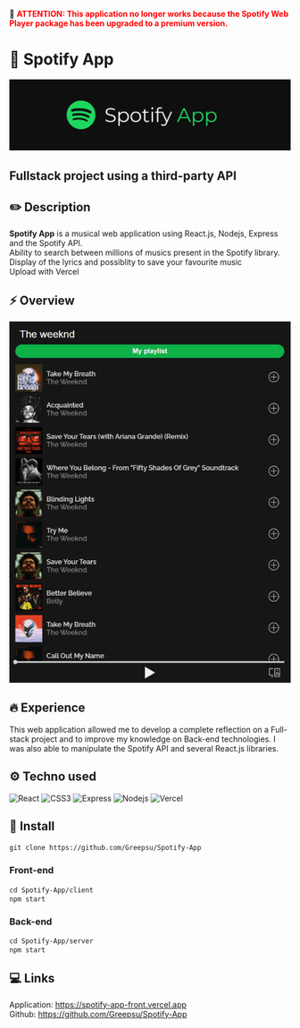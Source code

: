 🔴 <span style="color:red">**ATTENTION: This application no longer works because the Spotify Web Player package has been upgraded to a premium version.**</span>

# 🎵 Spotify App

![spotify app overview](client/src/assets/spotify-header.png)

## Fullstack project using a third-party API

## ✏️ Description

**Spotify App** is a musical web application using React.js, Nodejs, Express and the Spotify API. <br/>
Ability to search between millions of musics present in the Spotify library.<br/>
Display of the lyrics and possiblity to save your favourite music<br/>
Upload with Vercel

## ⚡️ Overview

![spotify app overview](client/src/assets/spotify-overview.png)

## 🔥 Experience

This web application allowed me to develop a complete reflection on a Full-stack project and to improve my knowledge on Back-end technologies. I was also able to manipulate the Spotify API and several React.js libraries.

## ⚙️ Techno used

<img alt="React" src="https://img.shields.io/badge/-React-45b8d8?style=flat-square&logo=react&logoColor=white" /> <img alt="CSS3" src="https://img.shields.io/badge/-CSS3-1572B6?style=flat-square&logo=CSS3&logoColor=white" /> <img alt="Express" src="https://img.shields.io/badge/-Express-1f1f1f?style=flat-square&logo=Express&logoColor=f1f1f1" /> <img alt="Nodejs" src="https://img.shields.io/badge/-Nodejs-43853d?style=flat-square&logo=Node.js&logoColor=white" /> <img alt="Vercel" src="https://img.shields.io/badge/-Vercel-f1f1f1?style=flat-square&logo=Vercel&logoColor=000000" />

## 🔧 Install

```
git clone https://github.com/Greepsu/Spotify-App
```

### Front-end

```
cd Spotify-App/client
npm start
```

### Back-end

```
cd Spotify-App/server
npm start
```

## 💻 Links

Application: https://spotify-app-front.vercel.app <br/>
Github: https://github.com/Greepsu/Spotify-App
